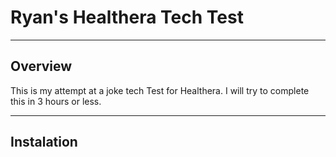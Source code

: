 # Ryan's Healthera Tech Test
---------------------

## Overview

  This is my attempt at a joke tech Test for Healthera. I will try to complete this in 3 hours or less.

------------
## Instalation
